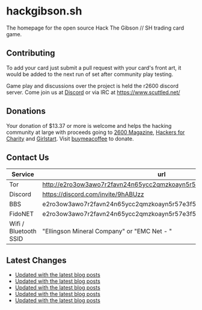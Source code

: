 # hackgibson.sh
The homepage for the open source Hack The Gibson // SH trading card game.


## Contributing

To add your card just submit a pull request with your card's front art, it would be added to the next run of set after community play testing.

Game play and discussions over the project is held the r2600 discord server. Come join us at [Discord](https://discord.com/invite/9hABUzz) or via IRC at https://www.scuttled.net/


## Donations

Your donation of $13.37 or more is welcome and helps the hacking community at large with proceeds going to [2600 Magazine](https://2600.com/), [Hackers for Charity](https://hackersforcharity.org) and [Girlstart](https://girlstart.org).  Visit [buymeacoffee](https://www.buymeacoffee.com/hackgibson.sh) to donate.


## Contact Us

Service | url
-|-
Tor | http://e2ro3ow3awo7r2favn24n65ycc2qmzkoayn5r57e3f56nvjwdcgg32ad.onion
Discord | https://discord.com/invite/9hABUzz
BBS | e2ro3ow3awo7r2favn24n65ycc2qmzkoayn5r57e3f56nvjwdcgg32ad.onion:23
FidoNET | e2ro3ow3awo7r2favn24n65ycc2qmzkoayn5r57e3f56nvjwdcgg32ad.onion:24554
Wifi / Bluetooth SSID | "Ellingson Mineral Company" or "EMC Net - <fidonet address>"

## Latest Changes
<!-- BLOG-POST-LIST:START -->
- [Updated with the latest blog posts](https://github.com/DFW2600/hackgibson.sh/commit/f97c769af17b90b2ad2c474f4e4f6e0ee585a0d7)
- [Updated with the latest blog posts](https://github.com/DFW2600/hackgibson.sh/commit/367b42b1b576b8d9e580a394ab1a52f18cd153c4)
- [Updated with the latest blog posts](https://github.com/DFW2600/hackgibson.sh/commit/95c82d0f72b2b49046932366d02013261654d79f)
- [Updated with the latest blog posts](https://github.com/DFW2600/hackgibson.sh/commit/2b6926173ceebaacd05ba9baa422efc778458a93)
- [Updated with the latest blog posts](https://github.com/DFW2600/hackgibson.sh/commit/6bdf032fd0fcc2f9c4af4b2c3a5e584c26d30fa3)
<!-- BLOG-POST-LIST:END -->
